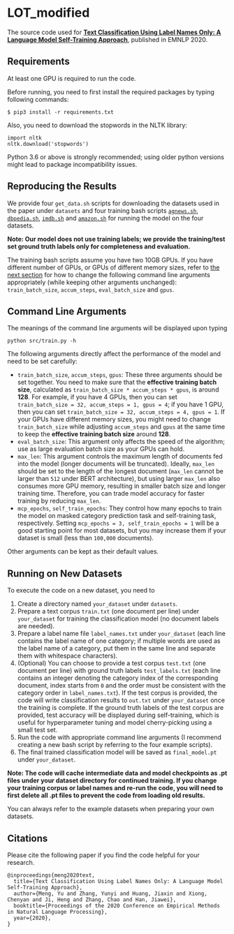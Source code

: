 # LOT_modified

The source code used for [**Text Classification Using Label Names Only: A Language Model Self-Training Approach**](https://arxiv.org/abs/2010.07245), published in EMNLP 2020.

## Requirements

At least one GPU is required to run the code.

Before running, you need to first install the required packages by typing following commands:

```
$ pip3 install -r requirements.txt
```

Also, you need to download the stopwords in the NLTK library:

```
import nltk
nltk.download('stopwords')
```

Python 3.6 or above is strongly recommended; using older python versions might lead to package incompatibility issues.

## Reproducing the Results

We provide four ```get_data.sh``` scripts for downloading the datasets used in the paper under ```datasets``` and four training bash scripts [```agnews.sh```](agnews.sh), [```dbpedia.sh```](dbpedia.sh), [```imdb.sh```](imdb.sh) and [```amazon.sh```](amazon.sh) for running the model on the four datasets.

**Note: Our model does not use training labels; we provide the training/test set ground truth labels only for completeness and evaluation.**

The training bash scripts assume you have two 10GB GPUs. If you have different number of GPUs, or GPUs of different memory sizes, refer to [the next section](#command-line-arguments) for how to change the following command line arguments appropriately (while keeping other arguments unchanged): ```train_batch_size```, ```accum_steps```, ```eval_batch_size``` and ```gpus```.

## Command Line Arguments

The meanings of the command line arguments will be displayed upon typing
```
python src/train.py -h
```
The following arguments directly affect the performance of the model and need to be set carefully:

* ```train_batch_size```, ```accum_steps```, ```gpus```: These three arguments should be set together. You need to make sure that the **effective training batch size**, calculated as ```train_batch_size * accum_steps * gpus```, is around **128**. For example, if you have 4 GPUs, then you can set ```train_batch_size = 32, accum_steps = 1, gpus = 4```; if you have 1 GPU, then you can set ```train_batch_size = 32, accum_steps = 4, gpus = 1```. If your GPUs have different memory sizes, you might need to change ```train_batch_size``` while adjusting ```accum_steps``` and ```gpus``` at the same time to keep the **effective training batch size** around **128**.
* ```eval_batch_size```: This argument only affects the speed of the algorithm; use as large evaluation batch size as your GPUs can hold.
* ```max_len```: This argument controls the maximum length of documents fed into the model (longer documents will be truncated). Ideally, ```max_len``` should be set to the length of the longest document (```max_len``` cannot be larger than ```512``` under BERT architecture), but using larger ```max_len``` also consumes more GPU memory, resulting in smaller batch size and longer training time. Therefore, you can trade model accuracy for faster training by reducing ```max_len```.
* ```mcp_epochs```, ```self_train_epochs```: They control how many epochs to train the model on masked category prediction task and self-training task, respectively. Setting ```mcp_epochs = 3, self_train_epochs = 1``` will be a good starting point for most datasets, but you may increase them if your dataset is small (less than ```100,000``` documents).

Other arguments can be kept as their default values.

## Running on New Datasets

To execute the code on a new dataset, you need to 

1. Create a directory named ```your_dataset``` under ```datasets```.
2. Prepare a text corpus ```train.txt``` (one document per line) under ```your_dataset``` for training the classification model (no document labels are needed).
3. Prepare a label name file ```label_names.txt``` under ```your_dataset``` (each line contains the label name of one category; if multiple words are used as the label name of a category, put them in the same line and separate them with whitespace characters).
4. (Optional) You can choose to provide a test corpus ```test.txt``` (one document per line) with ground truth labels ```test_labels.txt``` (each line contains an integer denoting the category index of the corresponding document, index starts from ```0``` and the order must be consistent with the category order in ```label_names.txt```). If the test corpus is provided, the code will write classification results to ```out.txt``` under ```your_dataset``` once the training is complete. If the ground truth labels of the test corpus are provided, test accuracy will be displayed during self-training, which is useful for hyperparameter tuning and model cherry-picking using a small test set.
5. Run the code with appropriate command line arguments (I recommend creating a new bash script by referring to the four example scripts).
6. The final trained classification model will be saved as ```final_model.pt``` under ```your_dataset```.

**Note: The code will cache intermediate data and model checkpoints as .pt files under your dataset directory for continued training. If you change your training corpus or label names and re-run the code, you will need to first delete all .pt files to prevent the code from loading old results.**

You can always refer to the example datasets when preparing your own datasets.

## Citations

Please cite the following paper if you find the code helpful for your research.
```
@inproceedings{meng2020text,
  title={Text Classification Using Label Names Only: A Language Model Self-Training Approach},
  author={Meng, Yu and Zhang, Yunyi and Huang, Jiaxin and Xiong, Chenyan and Ji, Heng and Zhang, Chao and Han, Jiawei},
  booktitle={Proceedings of the 2020 Conference on Empirical Methods in Natural Language Processing},
  year={2020},
}
```
